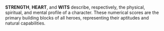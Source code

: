 **STRENGTH**, **HEART**, and **WITS** describe, respectively, the physical, spiritual, and mental profile of a character. These numerical scores are the primary building blocks of all heroes, representing their aptitudes and natural capabilities.
